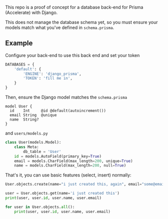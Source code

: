 This repo is a proof of concept for a database back-end for Prisma (Accelerate) with Django.

This does not manage the database schema yet, so you must ensure your models match what you've defined in `schema.prisma`.


## Example

Configure your back-end to use this back end and set your token

```python
DATABASES = {
    'default': {
        'ENGINE': 'django_prisma',
        'TOKEN': 'fill me in',
    }
}

```

Then, ensure the Django model matches the `schema.prisma`

```prisma
model User {
  id    Int     @id @default(autoincrement())
  email String  @unique
  name  String?
}
```

and `users/models.py`

```python
class User(models.Model):
    class Meta:
        db_table = 'User'
    id = models.AutoField(primary_key=True)
    email = models.CharField(max_length=200, unique=True)
    name = models.CharField(max_length=200, null=True)
```

That's it, you can use basic features (select, insert) normally:

```python
User.objects.create(name="i just created this, again", email="some@email-value-2")

user = User.objects.get(name='i just created this')
print(user, user.id, user.name, user.email)

for user in User.objects.all():
    print(user, user.id, user.name, user.email)
```
